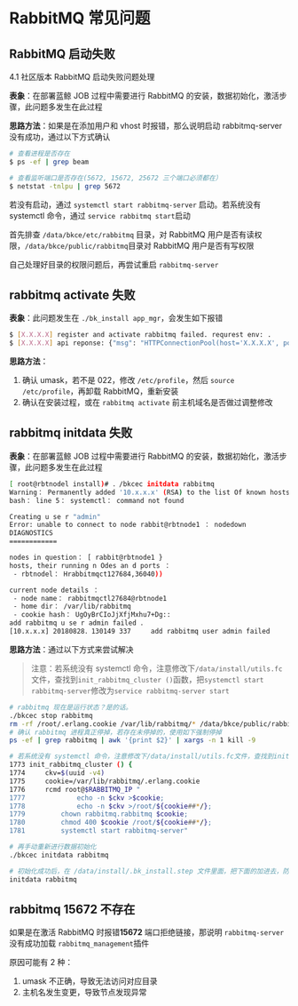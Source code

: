 # RabbitMQ 常见问题
## RabbitMQ 启动失败

4.1 社区版本 RabbitMQ 启动失败问题处理

**表象**：在部署蓝鲸 JOB 过程中需要进行 RabbitMQ 的安装，数据初始化，激活步骤，此问题多发生在此过程

**思路方法**：如果是在添加用户和 vhost 时报错，那么说明启动 rabbitmq-server 没有成功，通过以下方式确认

```bash
# 查看进程是否存在
$ ps -ef | grep beam

# 查看监听端口是否存在(5672, 15672, 25672 三个端口必须都在）
$ netstat -tnlpu | grep 5672
```

若没有启动，通过 `systemctl start rabbitmq-server` 启动。若系统没有 systemctl 命令，通过 `service rabbitmq start`启动

首先排查 `/data/bkce/etc/rabbitmq` 目录，对 RabbitMQ 用户是否有读权限，`/data/bkce/public/rabbitmq`目录对 RabbitMQ 用户是否有写权限

自己处理好目录的权限问题后，再尝试重启 `rabbitmq-server`

## rabbitmq activate 失败

**表象**：此问题发生在 `./bk_install app_mgr`，会发生如下报错

```bash
$ [X.X.X.X] register and activate rabbitmq failed. requrest env: .
$ [X.X.X.X] api reponse: {"msg": "HTTPConnectionPool(host='X.X.X.X', port=15672): Max retries exceeded with url: /api/overview (caused by NewConnectionError('<requests.packages.urllibs.connecion.HTTPConnection object at ox7fc5175c4e10>: Failed to establish a new connection: [Errno lll] Connection refused',))"}
```

**思路方法**：

1. 确认 umask，若不是 022，修改 `/etc/profile`，然后 `source /etc/profile`，再卸载 RabbitMQ，重新安装
2. 确认在安装过程，或在 `rabbitmq activate` 前主机域名是否做过调整修改

## rabbitmq initdata 失败

**表象**：在部署蓝鲸 JOB 过程中需要进行 RabbitMQ 的安装，数据初始化，激活步骤，此问题多发生在此过程

```bash
[ root@rbtnodel install)# ．/bkcec initdata rabbitmq
Warning： Permanently added '10.x.x.x' (RSA) to the list Of known hosts.
bash： line 5： systemctl： command not found

Creating u se r "admin"
Error: unable to connect to node rabbit@rbtnode1 ： nodedown
DIAGNOSTICS
============

nodes in question： [ rabbit@rbtnode1 }
hosts, their running n Odes an d ports ：
 - rbtnodel： Hrabbitmqct127684,36040))

current node details ：
 - node name： rabbitmqctl27684@rbtnode1
 - home dir： /var/lib/rabbitmq
 - cookie hash： UgOyBrCIoJjXfjMxhu7+Dg::
add rabbitmq u se r admin failed ．
[10.x.x.x] 20180828．130149 337     add rabbitmq user admin failed
```

**思路方法**：通过以下方式来尝试解决

> 注意：若系统没有 systemctl 命令，注意修改下`/data/install/utils.fc`文件，查找到`init_rabbitmq_cluster ()`函数，把`systemctl start rabbitmq-server`修改为`service rabbitmq-server start`

```bash
# rabbitmq 现在是运行状态？是的话。
./bkcec stop rabbitmq
rm -rf /root/.erlang.cookie /var/lib/rabbitmq/* /data/bkce/public/rabbitmq/*
# 确认 rabbitmq 进程真正停掉，若存在未停掉的，使用如下强制停掉
ps -ef | grep rabbitmq | awk '{print $2}' | xargs -n 1 kill -9

# 若系统没有 systemctl 命令，注意修改下/data/install/utils.fc文件，查找到init_rabbitmq_cluster ()函数，把 systemctl start rabbitmq-server修改为service rabbitmq-server start
1773 init_rabbitmq_cluster () {
1774     ckv=$(uuid -v4)
1775     cookie=/var/lib/rabbitmq/.erlang.cookie
1776     rcmd root@$RABBITMQ_IP "
1777             echo -n $ckv >$cookie;
1778             echo -n $ckv >/root/${cookie##*/};
1779         chown rabbitmq.rabbitmq $cookie;
1780         chmod 400 $cookie /root/${cookie##*/};
1781         systemctl start rabbitmq-server"

# 再手动重新进行数据初始化
./bkcec initdata rabbitmq

# 初始化成功后，在 /data/install/.bk_install.step 文件里面，把下面的加进去，防止安装时再报错
initdata rabbitmq
```

## rabbitmq 15672 不存在

如果是在激活 RabbitMQ 时报错**15672** 端口拒绝链接，那说明 `rabbitmq-server`没有成功加载 `rabbitmq_management`插件

原因可能有 2 种：

1. umask 不正确，导致无法访问对应目录
2. 主机名发生变更，导致节点发现异常
